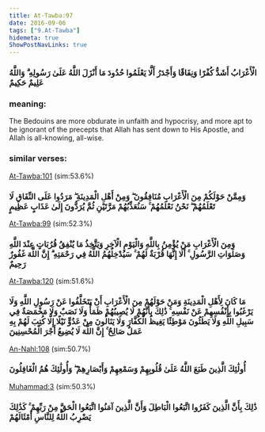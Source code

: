 ```yaml
---
title: At-Tawba:97
date: 2016-09-06
tags: ["9.At-Tawba"]
hidemeta: true 
ShowPostNavLinks: true 
---
```

### الْأَعْرَابُ أَشَدُّ كُفْرًا وَنِفَاقًا وَأَجْدَرُ أَلَّا يَعْلَمُوا حُدُودَ مَا أَنْزَلَ اللَّهُ عَلَىٰ رَسُولِهِ ۗ وَاللَّهُ عَلِيمٌ حَكِيمٌ
### meaning: 
The Bedouins are more obdurate in unfaith and hypocrisy, and more apt to be ignorant of the precepts that Allah has sent down to His Apostle, and Allah is all-knowing, all-wise.
### similar verses: 

[At-Tawba:101](/9/101) (sim:53.6%)

### وَمِمَّنْ حَوْلَكُمْ مِنَ الْأَعْرَابِ مُنَافِقُونَ ۖ وَمِنْ أَهْلِ الْمَدِينَةِ ۖ مَرَدُوا عَلَى النِّفَاقِ لَا تَعْلَمُهُمْ ۖ نَحْنُ نَعْلَمُهُمْ ۚ سَنُعَذِّبُهُمْ مَرَّتَيْنِ ثُمَّ يُرَدُّونَ إِلَىٰ عَذَابٍ عَظِيمٍ

[At-Tawba:99](/9/99) (sim:52.3%)

### وَمِنَ الْأَعْرَابِ مَنْ يُؤْمِنُ بِاللَّهِ وَالْيَوْمِ الْآخِرِ وَيَتَّخِذُ مَا يُنْفِقُ قُرُبَاتٍ عِنْدَ اللَّهِ وَصَلَوَاتِ الرَّسُولِ ۚ أَلَا إِنَّهَا قُرْبَةٌ لَهُمْ ۚ سَيُدْخِلُهُمُ اللَّهُ فِي رَحْمَتِهِ ۗ إِنَّ اللَّهَ غَفُورٌ رَحِيمٌ

[At-Tawba:120](/9/120) (sim:51.6%)

### مَا كَانَ لِأَهْلِ الْمَدِينَةِ وَمَنْ حَوْلَهُمْ مِنَ الْأَعْرَابِ أَنْ يَتَخَلَّفُوا عَنْ رَسُولِ اللَّهِ وَلَا يَرْغَبُوا بِأَنْفُسِهِمْ عَنْ نَفْسِهِ ۚ ذَٰلِكَ بِأَنَّهُمْ لَا يُصِيبُهُمْ ظَمَأٌ وَلَا نَصَبٌ وَلَا مَخْمَصَةٌ فِي سَبِيلِ اللَّهِ وَلَا يَطَئُونَ مَوْطِئًا يَغِيظُ الْكُفَّارَ وَلَا يَنَالُونَ مِنْ عَدُوٍّ نَيْلًا إِلَّا كُتِبَ لَهُمْ بِهِ عَمَلٌ صَالِحٌ ۚ إِنَّ اللَّهَ لَا يُضِيعُ أَجْرَ الْمُحْسِنِينَ

[An-Nahl:108](/16/108) (sim:50.7%)

### أُولَٰئِكَ الَّذِينَ طَبَعَ اللَّهُ عَلَىٰ قُلُوبِهِمْ وَسَمْعِهِمْ وَأَبْصَارِهِمْ ۖ وَأُولَٰئِكَ هُمُ الْغَافِلُونَ

[Muhammad:3](/47/3) (sim:50.3%)

### ذَٰلِكَ بِأَنَّ الَّذِينَ كَفَرُوا اتَّبَعُوا الْبَاطِلَ وَأَنَّ الَّذِينَ آمَنُوا اتَّبَعُوا الْحَقَّ مِنْ رَبِّهِمْ ۚ كَذَٰلِكَ يَضْرِبُ اللَّهُ لِلنَّاسِ أَمْثَالَهُمْ
